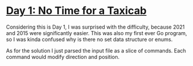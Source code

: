 # [Day 1: No Time for a Taxicab](https://adventofcode.com/2016/day/1)

Considering this is Day 1, I was surprised with the difficulty, because 2021 and 2015
were significantly easier. This was also my first ever Go program, so I was kinda
confused why is there no set data structure or enums.

As for the solution I just parsed the input file as a slice of commands. Each command
would modify direction and position.
